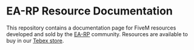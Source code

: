# EA-RP Resource Documentation

This repository contains a documentation page for FiveM resources developed and sold by the [EA-RP](https://ea-rp.com) community. Resources are available to buy in our  [Tebex store](https://store.ea-rp.com).
